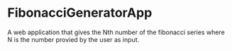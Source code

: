 # FibonacciGeneratorApp
A web application that gives the Nth number of the fibonacci series where N is the number provied by the user as input.
